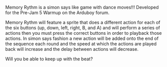 Memory Rythm is a simon says like game with dance moves!!! Developed for the Pre-Jam 5 Warmup on the Arduboy forum.

Memory Rythm will feature a sprite that does a different action for each of the six buttons (up, down, left, right, B, and A)
and will perform a series of actions then you must press the correct buttons in order to playback those actions. In simon says
fashion a new action will be added onto the end of the sequence each round and the speed at which the actions are played back will increase
and the delay between actions will decrease.

Will you be able to keep up with the beat?
